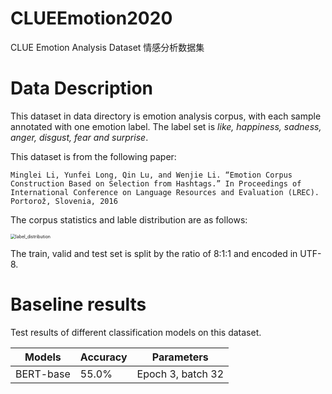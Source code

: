 # CLUEEmotion2020
CLUE Emotion Analysis Dataset 情感分析数据集
# Data Description
This dataset in data directory is emotion analysis corpus, with each sample annotated with one emotion label. The label set is *like, happiness, sadness, anger, disgust, fear and surprise*. 

This dataset is from the following paper: 

```Minglei Li, Yunfei Long, Qin Lu, and Wenjie Li. “Emotion Corpus Construction Based on Selection from Hashtags.” In Proceedings of International Conference on Language Resources and Evaluation (LREC). Portorož, Slovenia, 2016```

The corpus statistics and lable distribution are as follows:

<img src="data/label_distribution.png" alt="label_distribution" style="zoom:50%;">

The train, valid and test set is split by the ratio of 8:1:1 and encoded in UTF-8.

# Baseline results

Test results of different classification models on this dataset. 

| Models    | Accuracy | Parameters        |
| --------- | -------- | ----------------- |
| BERT-base | 55.0%    | Epoch 3, batch 32 |



